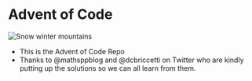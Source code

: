 # Advent of Code

![Snow winter mountains](https://cdn.pixabay.com/photo/2014/12/02/22/05/snowflakes-554635__340.jpg "Snow flakes on dark background")

- This is the Advent of Code Repo
- Thanks to @mathsppblog and @dcbriccetti on Twitter who are kindly putting up the solutions so we can all learn from them.
